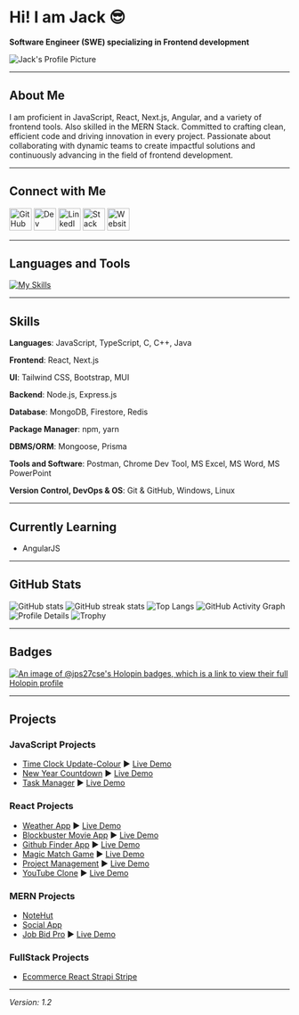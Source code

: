 # Hi! I am Jack :sunglasses:
**Software Engineer (SWE) specializing in Frontend development**

![Jack's Profile Picture](https://user-images.githubusercontent.com/58485174/190687463-936bd7db-6263-445d-bb01-0a388b20fb82.jpg)

---

## About Me
I am proficient in JavaScript, React, Next.js, Angular, and a variety of frontend tools. Also skilled in the MERN Stack. Committed to crafting clean, efficient code and driving innovation in every project. Passionate about collaborating with dynamic teams to create impactful solutions and continuously advancing in the field of frontend development.

---

## Connect with Me
<p align="left">
  <a href="https://github.com/jps27CSE" target="_blank"><img src="https://img.icons8.com/material-outlined/48/ffffff/github.png" alt="GitHub" height="40"/></a>
  <a href="https://dev.to/jps27cse" target="_blank"><img src="https://img.icons8.com/windows/48/ffffff/dev.png" alt="Dev" height="40"/></a>
  <a href="https://www.linkedin.com/in/jps27CSE/" target="_blank"><img src="https://img.icons8.com/ios-glyphs/30/ffffff/linkedin.png" alt="LinkedIn" height="40"/></a>
  <a href="https://stackoverflow.com/users/13438724/jack-pritom-soren" target="_blank"><img src="https://upload.wikimedia.org/wikipedia/commons/thumb/e/ef/Stack_Overflow_icon.svg/768px-Stack_Overflow_icon.svg.png" alt="Stack Overflow" height="40"/></a>
  <a href="https://jackpritomsorenportfolio.vercel.app" target="_blank"><img src="https://img.icons8.com/ios-filled/50/ffffff/internet.png" alt="Website" height="40"/></a>
</p>

---

## Languages and Tools
[![My Skills](https://skillicons.dev/icons?i=js,html,css,react,bootstrap,tailwind,express,mongodb,firebase,git,c,cpp,java,figma,nodejs,typescript,postman,prisma,redis,nextjs,vercel,netlify,arduino,linux)](https://skillicons.dev)

---

## Skills

**Languages**: JavaScript, TypeScript, C, C++, Java

**Frontend**: React, Next.js

**UI**: Tailwind CSS, Bootstrap, MUI

**Backend**: Node.js, Express.js

**Database**: MongoDB, Firestore, Redis

**Package Manager**: npm, yarn

**DBMS/ORM**: Mongoose, Prisma

**Tools and Software**: Postman, Chrome Dev Tool, MS Excel, MS Word, MS PowerPoint

**Version Control, DevOps & OS**: Git & GitHub, Windows, Linux

---

## Currently Learning
- AngularJS

---

## GitHub Stats
![GitHub stats](https://github-readme-stats.vercel.app/api?username=jps27CSE&show_icons=true&theme=react)
![GitHub streak stats](https://github-readme-streak-stats.herokuapp.com/?user=jps27CSE&theme=react)
![Top Langs](https://github-readme-stats.vercel.app/api/top-langs/?username=jps27CSE&theme=react)
![GitHub Activity Graph](https://github-readme-activity-graph.vercel.app/graph?username=jps27cse&theme=react-dark)
![Profile Details](http://github-profile-summary-cards.vercel.app/api/cards/profile-details?username=jps27cse&theme=dracula)
![Trophy](https://github-profile-trophy.vercel.app/?username=jps27cse)

---

## Badges
[![An image of @jps27cse's Holopin badges, which is a link to view their full Holopin profile](https://holopin.me/jps27cse)](https://holopin.io/@jps27cse)

---

## Projects

### JavaScript Projects
- [Time Clock Update-Colour](https://github.com/jps27CSE/Time-Clock-Update-Colour) :arrow_forward: [Live Demo](https://jps27cse.github.io/Time-Clock-Update-Colour/)
- [New Year Countdown](https://github.com/jps27CSE/New-Year-Countdown) :arrow_forward: [Live Demo](https://jps27cse.github.io/New-Year-Countdown/)
- [Task Manager](https://github.com/jps27CSE/Task-Manager) :arrow_forward: [Live Demo](https://jps27cse.github.io/Task-Manager/)

### React Projects
- [Weather App](https://github.com/jps27CSE/Weather-React-App) :arrow_forward: [Live Demo](https://weather-app-jps.netlify.app/)
- [Blockbuster Movie App](https://github.com/jps27CSE/Movie-Database-React-App) :arrow_forward: [Live Demo](https://blockbuster-movie-app.netlify.app/)
- [Github Finder App](https://github.com/jps27CSE/Github_Finder_React) :arrow_forward: [Live Demo](https://react-github-profile-finder.netlify.app/)
- [Magic Match Game](https://github.com/jps27CSE/Magic-Memory-Game-React) :arrow_forward: [Live Demo](https://magic-match-react-jps.netlify.app/)
- [Project Management](https://github.com/jps27CSE/Project-Management_React_Firebase) :arrow_forward: [Live Demo](https://project-management-react-23.netlify.app/)
- [YouTube Clone](https://github.com/jps27CSE/Youtube_Clone_React) :arrow_forward: [Live Demo](https://youtubeclonejps.netlify.app/)

### MERN Projects
- [NoteHut](https://github.com/jps27CSE/NoteHut_MERN)
- [Social App](https://github.com/jps27CSE/Social_App_MERN)
- [Job Bid Pro](https://github.com/jps27CSE/Job_Bid_Pro_Client) :arrow_forward: [Live Demo](https://jobbidpro.web.app/)

### FullStack Projects
- [Ecommerce React Strapi Stripe](https://github.com/jps27CSE/Ecommerce_React_Strapi_Stripe)

---
*Version: 1.2*
